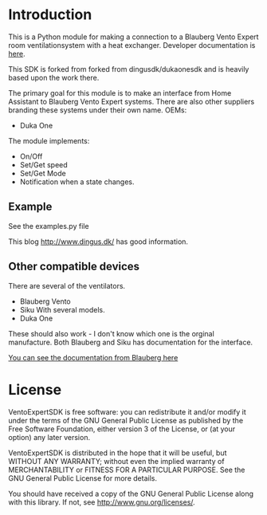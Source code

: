 # Introduction

This is a Python module for making a connection to a Blauberg Vento Expert room ventilationsystem with a heat exchanger. Developer documentation is [here](
https://blaubergventilatoren.de/uploads/download/b133_4_1en_01preview.pdf). 

This SDK is forked from forked from dingusdk/dukaonesdk and is heavily based upon the work there.

The primary goal for this module is to make an interface from Home Assistant to Blauberg Vento Expert systems. There are also other suppliers branding these systems under their own name.
OEMs:
 * Duka One

The module implements:

* On/Off 
* Set/Get speed
* Set/Get Mode
* Notification when a state changes. 
 
## Example

See the examples.py file

This blog http://www.dingus.dk/ has  good information.

## Other compatible devices

There are several  of the ventilators.
* Blauberg Vento
* Siku With several models.
* Duka One

These should also work - I don't know which one is the orginal manufacture. Both Blauberg and Siku has documentation for the interface.

[You can see the documentation from Blauberg here](https://blaubergventilatoren.de/uploads/download/b133_4_1en_01preview.pdf)

# License

VentoExpertSDK is free software: you can redistribute it and/or modify
it under the terms of the GNU General Public License as published by
the Free Software Foundation, either version 3 of the License, or
(at your option) any later version.

VentoExpertSDK is distributed in the hope that it will be useful,
but WITHOUT ANY WARRANTY; without even the implied warranty of
MERCHANTABILITY or FITNESS FOR A PARTICULAR PURPOSE.  See the
GNU General Public License for more details.

You should have received a copy of the GNU General Public License
along with this library.  If not, see <http://www.gnu.org/licenses/>.

